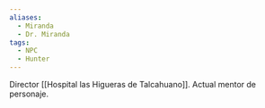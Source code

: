 ```yaml
---
aliases:
  - Miranda
  - Dr. Miranda
tags:
  - NPC
  - Hunter
---
```

Director [[Hospital las Higueras de Talcahuano]]. Actual mentor de personaje.